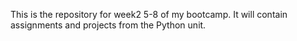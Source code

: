 This is the repository for week2 5-8 of my bootcamp. 
It will contain assignments and projects from the Python unit.